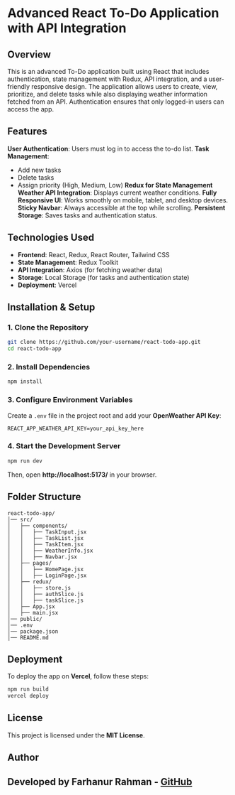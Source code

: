 # Advanced React To-Do Application with API Integration

## Overview
This is an advanced To-Do application built using React that includes authentication, state management with Redux, API integration, and a user-friendly responsive design. The application allows users to create, view, prioritize, and delete tasks while also displaying weather information fetched from an API. Authentication ensures that only logged-in users can access the app.

## Features
 **User Authentication**: Users must log in to access the to-do list.
 **Task Management**:
   - Add new tasks
   - Delete tasks
   - Assign priority (High, Medium, Low)
**Redux for State Management**
**Weather API Integration**: Displays current weather conditions.
**Fully Responsive UI**: Works smoothly on mobile, tablet, and desktop devices.
**Sticky Navbar**: Always accessible at the top while scrolling.
**Persistent Storage**: Saves tasks and authentication status.

## Technologies Used
- **Frontend**: React, Redux, React Router, Tailwind CSS
- **State Management**: Redux Toolkit
- **API Integration**: Axios (for fetching weather data)
- **Storage**: Local Storage (for tasks and authentication state)
- **Deployment**: Vercel 

## Installation & Setup
### **1. Clone the Repository**
```bash
git clone https://github.com/your-username/react-todo-app.git
cd react-todo-app
```

### **2. Install Dependencies**
```bash
npm install
```

### **3. Configure Environment Variables**
Create a `.env` file in the project root and add your **OpenWeather API Key**:
```env
REACT_APP_WEATHER_API_KEY=your_api_key_here
```

### **4. Start the Development Server**
```bash
npm run dev
```
Then, open **http://localhost:5173/** in your browser.

## Folder Structure
```
react-todo-app/
│── src/
│   ├── components/
│   │   ├── TaskInput.jsx
│   │   ├── TaskList.jsx
│   │   ├── TaskItem.jsx
│   │   ├── WeatherInfo.jsx
│   │   ├── Navbar.jsx
│   ├── pages/
│   │   ├── HomePage.jsx
│   │   ├── LoginPage.jsx
│   ├── redux/
│   │   ├── store.js
│   │   ├── authSlice.js
│   │   ├── taskSlice.js
│   ├── App.jsx
│   ├── main.jsx
│── public/
│── .env
│── package.json
│── README.md
```

## Deployment
To deploy the app on **Vercel**, follow these steps:
```bash
npm run build
vercel deploy
```

## License
This project is licensed under the **MIT License**.

## Author
Developed by **Farhanur Rahman** - [GitHub](https://github.com/farhanrahman0027)
---


